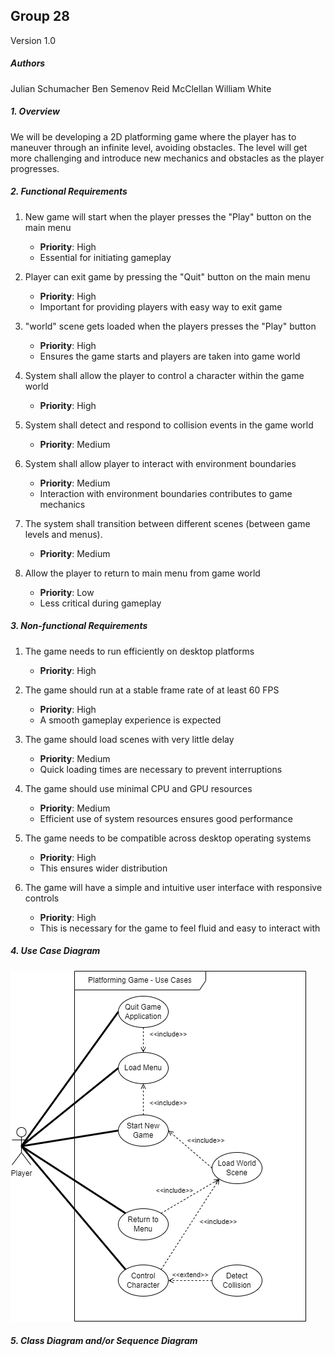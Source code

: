 ## Group 28

Version 1.0

##### Authors 
Julian Schumacher 
Ben Semenov
Reid McClellan
William White

##### 1. Overview
We will be developing a 2D platforming game where the player has to maneuver through an infinite level, avoiding obstacles. The level will get more challenging and introduce new mechanics and obstacles as the player progresses. 
   
##### 2. Functional Requirements 
1. New game will start when the player presses the "Play" button on the main menu 
   - **Priority**: High 
   - Essential for initiating gameplay 

2. Player can exit game by pressing the "Quit" button on the main menu
   - **Priority**: High
   - Important for providing players with easy way to exit game 

3. "world" scene gets loaded when the players presses the "Play" button 
   - **Priority**: High
   - Ensures the game starts and players are taken into game world 

4. System shall allow the player to control a character within the game world 
   - **Priority**: High

5. System shall detect and respond to collision events in the game world 
   - **Priority**: Medium 

6. System shall allow player to interact with environment boundaries 
   - **Priority**: Medium 
   - Interaction with environment boundaries contributes to game mechanics 

7. The system shall transition between different scenes (between game levels and menus).
   - **Priority**: Medium 

8. Allow the player to return to main menu from game world
   - **Priority**: Low
   - Less critical during gameplay 
##### 3. Non-functional Requirements 
1. The game needs to run efficiently on desktop platforms
   - **Priority**: High

2. The game should run at a stable frame rate of at least 60 FPS
   - **Priority**: High
   - A smooth gameplay experience is expected

3. The game should load scenes with very little delay
   - **Priority**: Medium
   - Quick loading times are necessary to prevent interruptions 

4. The game should use minimal CPU and GPU resources 
   - **Priority**: Medium
   - Efficient use of system resources ensures good performance 

5. The game needs to be compatible across desktop operating systems 
   - **Priority**: High
   - This ensures wider distribution 

6. The game will have a simple and intuitive user interface with responsive controls 
   - **Priority**: High 
   - This is necessary for the game to feel fluid and easy to interact with 

##### 4. Use Case Diagram 

![Use Case Diagram](./images/useCase.drawio.png)

##### 5. Class Diagram and/or Sequence Diagram 
